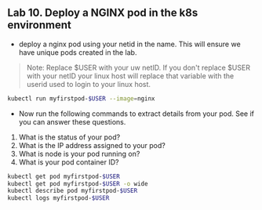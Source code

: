 ## Lab 10. Deploy a NGINX pod in the k8s environment

* deploy a nginx pod using your netid in the name.  This will ensure we have unique pods created in the lab.  

>Note: Replace $USER with your uw netID.  If you don't replace $USER with your netID your linux host will replace that variable with the userid used to login to your linux host.

```bash
kubectl run myfirstpod-$USER --image=nginx
```

* Now run the following commands to extract details from your pod.  See if you can answer these questions.

1. What is the status of your pod?
1. What is the IP address assigned to your pod? 
1. What is node is your pod running on? 
1. What is your pod container ID?

```bash
kubectl get pod myfirstpod-$USER
kubectl get pod myfirstpod-$USER -o wide
kubectl describe pod myfirstpod-$USER
kubectl logs myfirstpod-$USER
```
